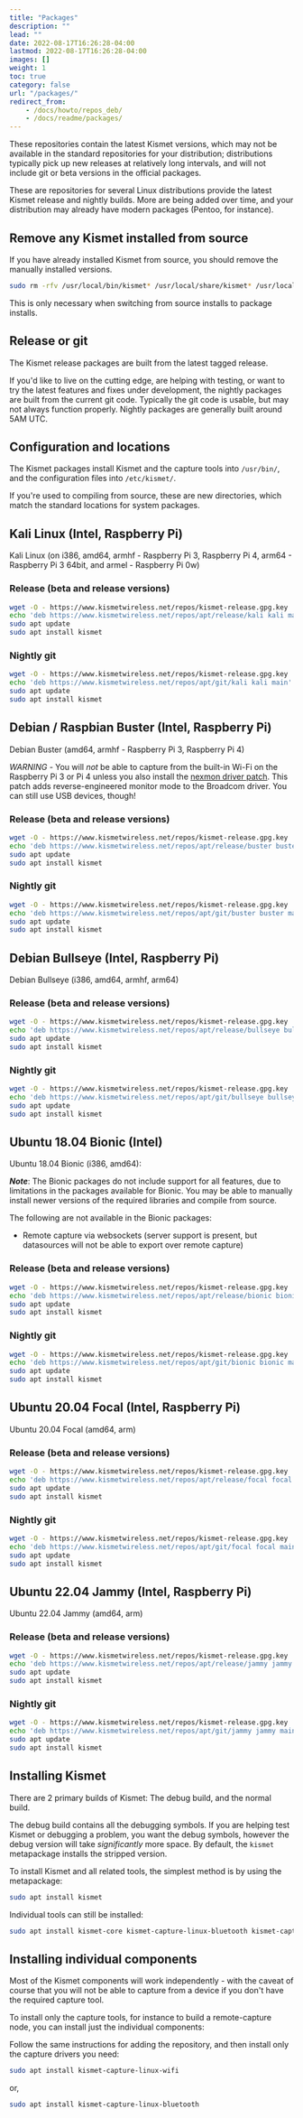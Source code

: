 ```yaml
---
title: "Packages"
description: ""
lead: ""
date: 2022-08-17T16:26:28-04:00
lastmod: 2022-08-17T16:26:28-04:00
images: []
weight: 1
toc: true
category: false
url: "/packages/"
redirect_from:
    - /docs/howto/repos_deb/
    - /docs/readme/packages/
---
```


These repositories contain the latest Kismet versions, which may not be available in the standard repositories for your distribution; distributions typically pick up new releases at relatively long intervals, and will not include git or beta versions in the official packages.

These are repositories for several Linux distributions provide the latest Kismet release and nightly builds.  More are being added over time, and your distribution may already have modern packages (Pentoo, for instance).

## Remove any Kismet installed from source

If you have already installed Kismet from source, you should remove the manually installed versions.  

```bash
sudo rm -rfv /usr/local/bin/kismet* /usr/local/share/kismet* /usr/local/etc/kismet*
```

This is only necessary when switching from source installs to package installs.

## Release or git

The Kismet release packages are built from the latest tagged release.

If you'd like to live on the cutting edge, are helping with testing, or want to try the latest features and fixes under development, the nightly packages are built from the current git code. Typically the git code is usable, but may not always function properly. Nightly packages are generally built around 5AM UTC.

## Configuration and locations

The Kismet packages install Kismet and the capture tools into `/usr/bin/`, and the configuration files into `/etc/kismet/`.

If you're used to compiling from source, these are new directories, which match the standard locations for system packages.

## Kali Linux (Intel, Raspberry Pi)

Kali Linux (on i386, amd64, armhf - Raspberry Pi 3, Raspberry Pi 4, arm64 - Raspberry Pi 3 64bit, and armel - Raspberry Pi 0w)

### Release (beta and release versions)

```bash
wget -O - https://www.kismetwireless.net/repos/kismet-release.gpg.key | sudo apt-key add -
echo 'deb https://www.kismetwireless.net/repos/apt/release/kali kali main' | sudo tee /etc/apt/sources.list.d/kismet.list
sudo apt update
sudo apt install kismet
```

### Nightly git
```bash
wget -O - https://www.kismetwireless.net/repos/kismet-release.gpg.key | sudo apt-key add -
echo 'deb https://www.kismetwireless.net/repos/apt/git/kali kali main' | sudo tee /etc/apt/sources.list.d/kismet.list
sudo apt update
sudo apt install kismet
```

## Debian / Raspbian Buster (Intel, Raspberry Pi)

Debian Buster (amd64, armhf - Raspberry Pi 3, Raspberry Pi 4)

*WARNING* - You will *not* be able to capture from the built-in Wi-Fi on the Raspberry Pi 3 or Pi 4 unless you also install the [nexmon driver patch](https://github.com/seemoo-lab/nexmon/).  This patch adds reverse-engineered monitor mode to the Broadcom driver.  You can still use USB devices, though!

### Release (beta and release versions)

```bash
wget -O - https://www.kismetwireless.net/repos/kismet-release.gpg.key | sudo apt-key add -
echo 'deb https://www.kismetwireless.net/repos/apt/release/buster buster main' | sudo tee /etc/apt/sources.list.d/kismet.list
sudo apt update
sudo apt install kismet
```

### Nightly git

```bash
wget -O - https://www.kismetwireless.net/repos/kismet-release.gpg.key | sudo apt-key add -
echo 'deb https://www.kismetwireless.net/repos/apt/git/buster buster main' | sudo tee /etc/apt/sources.list.d/kismet.list
sudo apt update
sudo apt install kismet
```

## Debian Bullseye (Intel, Raspberry Pi)

Debian Bullseye (i386, amd64, armhf, arm64)

### Release (beta and release versions)

```bash
wget -O - https://www.kismetwireless.net/repos/kismet-release.gpg.key | sudo apt-key add -
echo 'deb https://www.kismetwireless.net/repos/apt/release/bullseye bullseye main' | sudo tee /etc/apt/sources.list.d/kismet.list
sudo apt update
sudo apt install kismet
```

### Nightly git

```bash
wget -O - https://www.kismetwireless.net/repos/kismet-release.gpg.key | sudo apt-key add -
echo 'deb https://www.kismetwireless.net/repos/apt/git/bullseye bullseye main' | sudo tee /etc/apt/sources.list.d/kismet.list
sudo apt update
sudo apt install kismet
```

## Ubuntu 18.04 Bionic (Intel)

Ubuntu 18.04 Bionic (i386, amd64):

***Note***: The Bionic packages do not include support for all features, due to limitations in the packages available for Bionic.  You may be able to manually install newer versions of the required libraries and compile from source.

The following are not available in the Bionic packages:

* Remote capture via websockets (server support is present, but datasources will not be able to export over remote capture)

### Release (beta and release versions)

```bash
wget -O - https://www.kismetwireless.net/repos/kismet-release.gpg.key | sudo apt-key add -
echo 'deb https://www.kismetwireless.net/repos/apt/release/bionic bionic main' | sudo tee /etc/apt/sources.list.d/kismet.list
sudo apt update
sudo apt install kismet
```

### Nightly git

```bash
wget -O - https://www.kismetwireless.net/repos/kismet-release.gpg.key | sudo apt-key add -
echo 'deb https://www.kismetwireless.net/repos/apt/git/bionic bionic main' | sudo tee /etc/apt/sources.list.d/kismet.list
sudo apt update
sudo apt install kismet
```

## Ubuntu 20.04 Focal (Intel, Raspberry Pi)

Ubuntu 20.04 Focal  (amd64, arm)

### Release (beta and release versions)

```bash
wget -O - https://www.kismetwireless.net/repos/kismet-release.gpg.key | sudo apt-key add -
echo 'deb https://www.kismetwireless.net/repos/apt/release/focal focal main' | sudo tee /etc/apt/sources.list.d/kismet.list
sudo apt update
sudo apt install kismet
```

### Nightly git

```bash
wget -O - https://www.kismetwireless.net/repos/kismet-release.gpg.key | sudo apt-key add -
echo 'deb https://www.kismetwireless.net/repos/apt/git/focal focal main' | sudo tee /etc/apt/sources.list.d/kismet.list
sudo apt update
sudo apt install kismet
```

## Ubuntu 22.04 Jammy (Intel, Raspberry Pi)

Ubuntu 22.04 Jammy  (amd64, arm)

### Release (beta and release versions)

```bash
wget -O - https://www.kismetwireless.net/repos/kismet-release.gpg.key | sudo apt-key add -
echo 'deb https://www.kismetwireless.net/repos/apt/release/jammy jammy main' | sudo tee /etc/apt/sources.list.d/kismet.list
sudo apt update
sudo apt install kismet
```

### Nightly git

```bash
wget -O - https://www.kismetwireless.net/repos/kismet-release.gpg.key | sudo apt-key add -
echo 'deb https://www.kismetwireless.net/repos/apt/git/jammy jammy main' | sudo tee /etc/apt/sources.list.d/kismet.list
sudo apt update
sudo apt install kismet
```

## Installing Kismet

There are 2 primary builds of Kismet:  The debug build, and the normal build.

The debug build contains all the debugging symbols.  If you are helping test Kismet or debugging a problem, you want the debug symbols, however the debug version will take *significantly* more space.  By default, the `kismet` metapackage installs the stripped version.

To install Kismet and all related tools, the simplest method is by using the metapackage:

```bash
sudo apt install kismet
```

Individual tools can still be installed:

```bash
sudo apt install kismet-core kismet-capture-linux-bluetooth kismet-capture-linux-wifi kismet-capture-nrf-mousejack python-kismetcapturertl433 python-kismetcapturertladsb python-kismetcapturertlamr python-kismetcapturefreaklabszigbee kismet-logtools 
```

## Installing individual components

Most of the Kismet components will work independently - with the caveat of course that you will not be able to capture from a device if you don't have the required capture tool.

To install only the capture tools, for instance to build a remote-capture node, you can install just the individual components:

Follow the same instructions for adding the repository, and then install only the capture drivers you need:

```bash
sudo apt install kismet-capture-linux-wifi
```

or,

```bash
sudo apt install kismet-capture-linux-bluetooth
```

